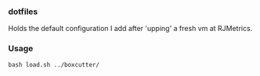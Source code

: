 ### dotfiles
Holds the default configuration I add after 'upping' a fresh vm at RJMetrics.

### Usage
```
bash load.sh ../boxcutter/
```
